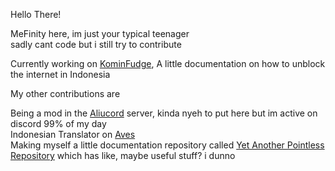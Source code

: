 Hello There!

MeFinity here, im just your typical teenager  
sadly cant code but i still try to contribute

Currently working on [KominFudge](https://github.com/MeFinity/KominFudge), A little documentation on how to unblock the internet in Indonesia

My other contributions are

Being a mod in the [Aliucord](https://github.com/Aliucord) server, kinda nyeh to put here but im active on discord 99% of my day  
Indonesian Translator on [Aves](https://github.com/deckerst/Aves)  
Making myself a little documentation repository called [Yet Another Pointless Repository](https://github.com/MeFinity/YAPR) which has like, maybe useful stuff? i dunno
